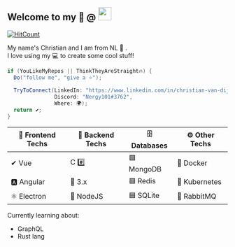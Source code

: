 ## Welcome to my 📜 @ <img src="https://github.githubassets.com/images/modules/logos_page/Octocat.png" height="30" width="30">

[![HitCount](http://hits.dwyl.com/Nergy101/Nergy101.svg)](http://hits.dwyl.com/Nergy101/Nergy101)


My name's Christian and I am from NL 👋 .  
I love using my 💻 to create some cool stuff!

```cs
if (YouLikeMyRepos || ThinkTheyAreStraight🔥) {
  Do("follow me", "give a ⭐");
  
  TryToConnect(LinkedIn: "https://www.linkedin.com/in/christian-van-dijk-657069134", 
               Discord: "Nergy101#3762", 
               Where: 🌍);
  return ✔;
}
```

🎫 Frontend Techs | 🚀 Backend Techs| 🗄 Databases       | ⚙ Other Techs
---------          |-----------      |-------------       |------------------------------|
✔ Vue              |     C #️⃣       | 🟩 MongoDB         | :whale: Docker
🅰 Angular         | :snake: 3.x     | 🟥 Redis          | :ferris_wheel: Kubernetes
⚛ Electron         |  🦾 NodeJS         | 🟦 SQLite         | 🐇 RabbitMQ


Currently learning about:
- GraphQL
- Rust lang

